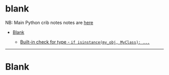 # blank <!-- omit in toc -->

NB: Main Python crib notes notes are [here](./Python_crib_notes.md)

<!-- @import "[TOC]" {cmd="toc" depthFrom=2 depthTo=6 orderedList=false} -->

<!-- code_chunk_output -->
- [Blank](#blank)

  - [Built-in check for type - `if isinstance(my_obj, MyClass): ...`](#built-in-check-for-type---if-isinstancemyobj-myclass)
<!-- /code_chunk_output -->

---

# Blank
